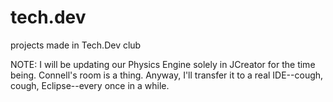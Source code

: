 # tech.dev
projects made in Tech.Dev club

NOTE: I will be updating our Physics Engine solely in JCreator for the time being.
      Connell's room is a thing. Anyway, I'll transfer it to a real IDE--cough, cough, Eclipse--every once in a while. 
